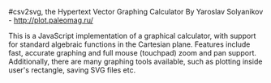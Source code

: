 #csv2svg, the Hypertext Vector Graphing Calculator
By Yaroslav Solyanikov - http://plot.paleomag.ru/

This is a JavaScript implementation of a graphical calculator, with support for
standard algebraic functions in the Cartesian plane. Features include fast, accurate
graphing and full mouse (touchpad) zoom and pan support. Additionally, there are many graphing
tools available, such as plotting inside user's rectangle, saving SVG files etc.

